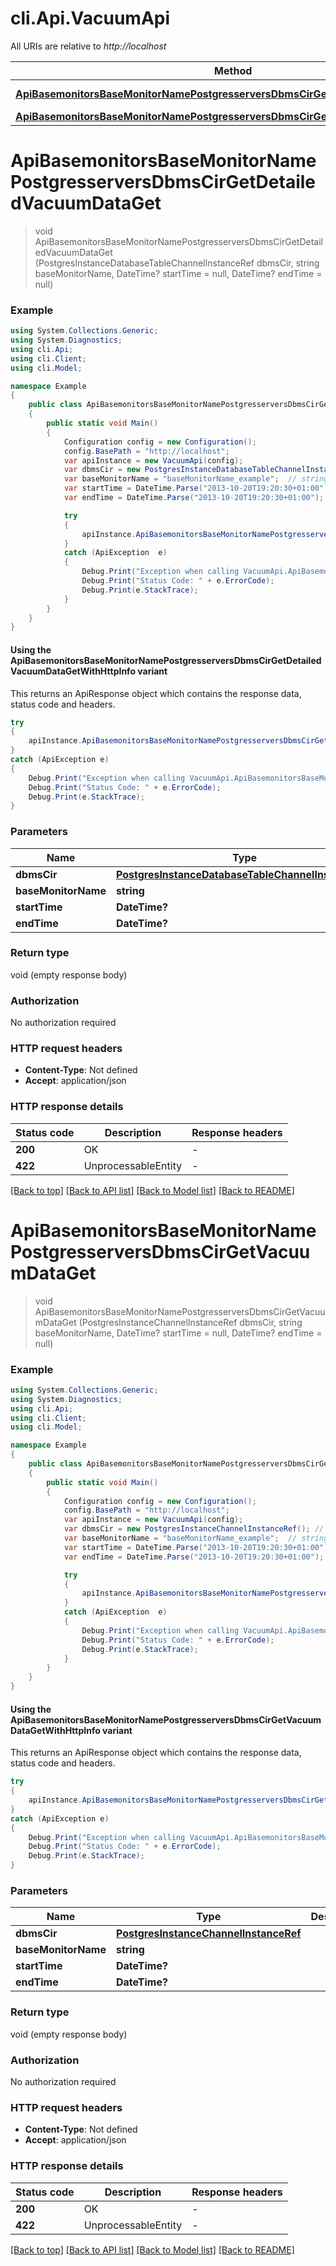 # cli.Api.VacuumApi

All URIs are relative to *http://localhost*

| Method | HTTP request | Description |
|--------|--------------|-------------|
| [**ApiBasemonitorsBaseMonitorNamePostgresserversDbmsCirGetDetailedVacuumDataGet**](VacuumApi.md#apibasemonitorsbasemonitornamepostgresserversdbmscirgetdetailedvacuumdataget) | **GET** /api/basemonitors/{baseMonitorName}/postgresservers/{dbmsCir}/GetDetailedVacuumData |  |
| [**ApiBasemonitorsBaseMonitorNamePostgresserversDbmsCirGetVacuumDataGet**](VacuumApi.md#apibasemonitorsbasemonitornamepostgresserversdbmscirgetvacuumdataget) | **GET** /api/basemonitors/{baseMonitorName}/postgresservers/{dbmsCir}/GetVacuumData |  |

<a id="apibasemonitorsbasemonitornamepostgresserversdbmscirgetdetailedvacuumdataget"></a>
# **ApiBasemonitorsBaseMonitorNamePostgresserversDbmsCirGetDetailedVacuumDataGet**
> void ApiBasemonitorsBaseMonitorNamePostgresserversDbmsCirGetDetailedVacuumDataGet (PostgresInstanceDatabaseTableChannelInstanceRef dbmsCir, string baseMonitorName, DateTime? startTime = null, DateTime? endTime = null)



### Example
```csharp
using System.Collections.Generic;
using System.Diagnostics;
using cli.Api;
using cli.Client;
using cli.Model;

namespace Example
{
    public class ApiBasemonitorsBaseMonitorNamePostgresserversDbmsCirGetDetailedVacuumDataGetExample
    {
        public static void Main()
        {
            Configuration config = new Configuration();
            config.BasePath = "http://localhost";
            var apiInstance = new VacuumApi(config);
            var dbmsCir = new PostgresInstanceDatabaseTableChannelInstanceRef(); // PostgresInstanceDatabaseTableChannelInstanceRef | 
            var baseMonitorName = "baseMonitorName_example";  // string | 
            var startTime = DateTime.Parse("2013-10-20T19:20:30+01:00");  // DateTime? |  (optional) 
            var endTime = DateTime.Parse("2013-10-20T19:20:30+01:00");  // DateTime? |  (optional) 

            try
            {
                apiInstance.ApiBasemonitorsBaseMonitorNamePostgresserversDbmsCirGetDetailedVacuumDataGet(dbmsCir, baseMonitorName, startTime, endTime);
            }
            catch (ApiException  e)
            {
                Debug.Print("Exception when calling VacuumApi.ApiBasemonitorsBaseMonitorNamePostgresserversDbmsCirGetDetailedVacuumDataGet: " + e.Message);
                Debug.Print("Status Code: " + e.ErrorCode);
                Debug.Print(e.StackTrace);
            }
        }
    }
}
```

#### Using the ApiBasemonitorsBaseMonitorNamePostgresserversDbmsCirGetDetailedVacuumDataGetWithHttpInfo variant
This returns an ApiResponse object which contains the response data, status code and headers.

```csharp
try
{
    apiInstance.ApiBasemonitorsBaseMonitorNamePostgresserversDbmsCirGetDetailedVacuumDataGetWithHttpInfo(dbmsCir, baseMonitorName, startTime, endTime);
}
catch (ApiException e)
{
    Debug.Print("Exception when calling VacuumApi.ApiBasemonitorsBaseMonitorNamePostgresserversDbmsCirGetDetailedVacuumDataGetWithHttpInfo: " + e.Message);
    Debug.Print("Status Code: " + e.ErrorCode);
    Debug.Print(e.StackTrace);
}
```

### Parameters

| Name | Type | Description | Notes |
|------|------|-------------|-------|
| **dbmsCir** | [**PostgresInstanceDatabaseTableChannelInstanceRef**](PostgresInstanceDatabaseTableChannelInstanceRef.md) |  |  |
| **baseMonitorName** | **string** |  |  |
| **startTime** | **DateTime?** |  | [optional]  |
| **endTime** | **DateTime?** |  | [optional]  |

### Return type

void (empty response body)

### Authorization

No authorization required

### HTTP request headers

 - **Content-Type**: Not defined
 - **Accept**: application/json


### HTTP response details
| Status code | Description | Response headers |
|-------------|-------------|------------------|
| **200** | OK |  -  |
| **422** | UnprocessableEntity |  -  |

[[Back to top]](#) [[Back to API list]](../README.md#documentation-for-api-endpoints) [[Back to Model list]](../README.md#documentation-for-models) [[Back to README]](../README.md)

<a id="apibasemonitorsbasemonitornamepostgresserversdbmscirgetvacuumdataget"></a>
# **ApiBasemonitorsBaseMonitorNamePostgresserversDbmsCirGetVacuumDataGet**
> void ApiBasemonitorsBaseMonitorNamePostgresserversDbmsCirGetVacuumDataGet (PostgresInstanceChannelInstanceRef dbmsCir, string baseMonitorName, DateTime? startTime = null, DateTime? endTime = null)



### Example
```csharp
using System.Collections.Generic;
using System.Diagnostics;
using cli.Api;
using cli.Client;
using cli.Model;

namespace Example
{
    public class ApiBasemonitorsBaseMonitorNamePostgresserversDbmsCirGetVacuumDataGetExample
    {
        public static void Main()
        {
            Configuration config = new Configuration();
            config.BasePath = "http://localhost";
            var apiInstance = new VacuumApi(config);
            var dbmsCir = new PostgresInstanceChannelInstanceRef(); // PostgresInstanceChannelInstanceRef | 
            var baseMonitorName = "baseMonitorName_example";  // string | 
            var startTime = DateTime.Parse("2013-10-20T19:20:30+01:00");  // DateTime? |  (optional) 
            var endTime = DateTime.Parse("2013-10-20T19:20:30+01:00");  // DateTime? |  (optional) 

            try
            {
                apiInstance.ApiBasemonitorsBaseMonitorNamePostgresserversDbmsCirGetVacuumDataGet(dbmsCir, baseMonitorName, startTime, endTime);
            }
            catch (ApiException  e)
            {
                Debug.Print("Exception when calling VacuumApi.ApiBasemonitorsBaseMonitorNamePostgresserversDbmsCirGetVacuumDataGet: " + e.Message);
                Debug.Print("Status Code: " + e.ErrorCode);
                Debug.Print(e.StackTrace);
            }
        }
    }
}
```

#### Using the ApiBasemonitorsBaseMonitorNamePostgresserversDbmsCirGetVacuumDataGetWithHttpInfo variant
This returns an ApiResponse object which contains the response data, status code and headers.

```csharp
try
{
    apiInstance.ApiBasemonitorsBaseMonitorNamePostgresserversDbmsCirGetVacuumDataGetWithHttpInfo(dbmsCir, baseMonitorName, startTime, endTime);
}
catch (ApiException e)
{
    Debug.Print("Exception when calling VacuumApi.ApiBasemonitorsBaseMonitorNamePostgresserversDbmsCirGetVacuumDataGetWithHttpInfo: " + e.Message);
    Debug.Print("Status Code: " + e.ErrorCode);
    Debug.Print(e.StackTrace);
}
```

### Parameters

| Name | Type | Description | Notes |
|------|------|-------------|-------|
| **dbmsCir** | [**PostgresInstanceChannelInstanceRef**](PostgresInstanceChannelInstanceRef.md) |  |  |
| **baseMonitorName** | **string** |  |  |
| **startTime** | **DateTime?** |  | [optional]  |
| **endTime** | **DateTime?** |  | [optional]  |

### Return type

void (empty response body)

### Authorization

No authorization required

### HTTP request headers

 - **Content-Type**: Not defined
 - **Accept**: application/json


### HTTP response details
| Status code | Description | Response headers |
|-------------|-------------|------------------|
| **200** | OK |  -  |
| **422** | UnprocessableEntity |  -  |

[[Back to top]](#) [[Back to API list]](../README.md#documentation-for-api-endpoints) [[Back to Model list]](../README.md#documentation-for-models) [[Back to README]](../README.md)

